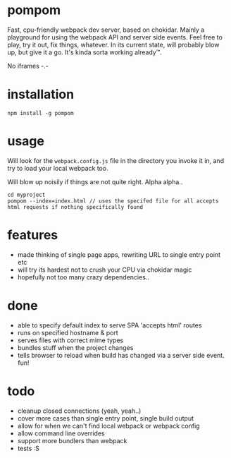 # pompom

Fast, cpu-friendly webpack dev server, based on chokidar. Mainly a playground for using the webpack API and server side events. Feel free to play, try it out, fix things, whatever. In its current state, will probably blow up, but give it a go. It's kinda sorta working already™.

No iframes -.-

# installation

`npm install -g pompom`

# usage

Will look for the `webpack.config.js` file in the directory you invoke it in, and try to load your local webpack too.

Will blow up noisily if things are not quite right. Alpha alpha..

```
cd myproject
pompom --index=index.html // uses the specifed file for all accepts html requests if nothing specifically found

```

# features

- made thinking of single page apps, rewriting URL to single entry point etc
- will try its hardest not to crush your CPU via chokidar magic
- hopefully not too many crazy dependencies..

# done

- able to specify default index to serve SPA 'accepts html' routes 
- runs on specified hostname & port
- serves files with correct mime types
- bundles stuff when the project changes
- tells browser to reload when build has changed via a server side event. fun!

# todo

- cleanup closed connections (yeah, yeah..)
- cover more cases than single entry point, single build output
- allow for when we can't find local webpack or webpack config
- allow command line overrides
- support more bundlers than webpack
- tests :S

